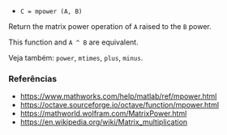 * `C = mpower (A, B)`

Return the matrix power operation of `A` raised to the `B` power.

This function and `A ^ B` are equivalent.

Veja também: `power`, `mtimes`, `plus`, `minus`.

### Referências

* https://www.mathworks.com/help/matlab/ref/mpower.html
* https://octave.sourceforge.io/octave/function/mpower.html
* https://mathworld.wolfram.com/MatrixPower.html
* https://en.wikipedia.org/wiki/Matrix_multiplication

